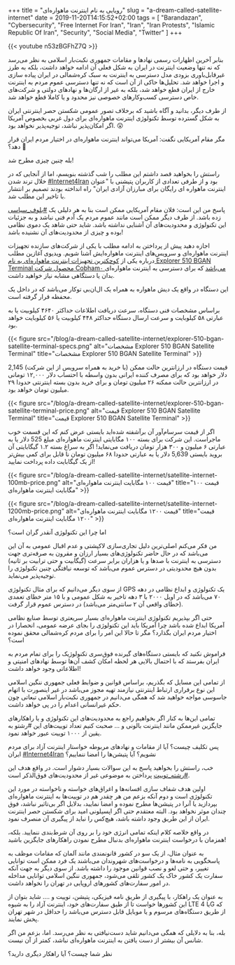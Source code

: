 +++
title = "رویایی به نام اینترنت ماهواره‌ای"
slug = "a-dream-called-satellite-internet"
date = 2019-11-20T14:15:52+02:00
tags = [ "Barandazan", "Cybersecurity", "Free Internet For Iran", "Iran", "Iran Protests", "Islamic Republic Of Iran", "Security", "Social Media", "Twitter" ]
+++

{{< youtube n53zBGFhZ7Q >}}

بنابر آخرین اظهارات رسمی نهادها و مقامات جمهوری نکبت‌بار اسلامی به نظر می‌رسد که نه تنها وضعیت اینترنت در ایران به شکل فعلی آن ادامه خواهد داشت، بلکه به طرز غیرقابل‌باوری بزودی مدل دسترسی به اینترنت به سبک کره‌شمالی در ایران پیاده سازی و اجرا خواهد شد. تحلیل‌ها حاکی از آن است که نه تنها دسترسی عموم مردم به اینترنت خارج از ایران قطع خواهد شد، بلکه به غیر از ارگان‌ها و نهادهای دولتی و شرکت‌های خاص دسترسی کسب‌وکارهای خصوصی نیز محدود و یا کاملا قطع خواهد شد.

از طرف دیگر، بدانید و آگاه باشید که برخلاف تصور عمومی شکستن حصر اینترنتی ایران به شکل گسترده توسط تکنولوژی اینترنت ماهواره‌ای برای دول غربی بخصوص آمریکا اگر امکان‌پذیر نباشد، توجیه‌پذیر نخواهد بود. 😲

مگر مقام آمریکایی نگفت: آمریکا می‌تواند اینترنت ماهواره‌ای در اختیار مردم ایران قرار دهد؟ 🤔

<!--more-->

بله چنین چیزی مطرح شد!

راستش را بخواهید قصد داشتم این مطلب را شب گذشته بنویسم، اما از‌ آنجایی که در خلال ترند شدن [#Internet4Iran](https://twitter.com/hashtag/Internet4Iran?src=hash) بود و از طرفی تعدادی از کاربران پتیشنی با "عنوان اینترنت ماهواره ای رایگان برای مبارزان آزادی ایران" راه انداخته بودند تصمیم بر انتشار با تاخیر این مطلب شد.

پاسخ من این است: فلان مقام آمریکایی ممکن است بنا به هر دلیلی یک [#بلوف_سیاسی](https://twitter.com/hashtag/بلوف_سیاسی?src=hash) زده باشد. از طرف دیگر ممکن است مانند عموم مردم یک آدم فنی نباشد و به جزئیات این تکنولوژی و محدودیت‌های آن آشنایی نداشته باشد. شاید حتی شاهد یک دموی نظامی بوده و چیزی از محدودیت‌های آن نشنیده باشد!

اجازه دهید پیش از پرداختن به ادامه مطلب با یکی از شرکت‌های سازنده تجهیزات اینترنت ماهواره‌ای و سرویس‌های اینترنت ماهواره‌ایش آشنا شویم. ویدیوی آغازین مطلب درباره یکی از [کوچکترین تجهیزات اینترنت ماهواره‌ای به نام Explorer 510 BGAN Terminal محصول شرکت Cobham۰ می‌باشد](https://www.groundcontrol.com/BGAN_Explorer_510.htm) که برای دسترسی به اینترنت ماهواره‌ای بدان یا دستگاهی مشابه نیاز خواهید داشت.

این دستگاه در واقع یک دیش‌ ماهواره به همراه یک ال‌ان‌بی توکار می‌باشد که در داخل یک محفظه قرار گرفته است.

براساس مشخصات فنی دستگاه، سرعت دریافت اطلاعات حداکثر ۴۶۴۰ کیلوبیت یا به عبارتی ۵۸ کیلوبایت و سرعت ارسال دستگاه حداکثر ۴۴۸ کیلوبیت یا ۵۶ کیلوبایت خواهد بود.

{{< figure src="/blog/a-dream-called-satellite-internet/explorer-510-bgan-satellite-terminal-specs.png" alt="مشخصات Explorer 510 BGAN Satellite Terminal" title="مشخصات Explorer 510 BGAN Satellite Terminal" >}}

قیمت دستگاه در ارزانترین حالت ممکن (با خرید به همراه سرویس از این شرکت) 2,145 دلار خواهد بود که برای مصرف کننده ایرانی بدون واسطه با احتساب دلار ۱۲,۰۰۰ تومانی در ارزانترین حالت ممکنه ۲۶ میلیون تومان و برای خرید بدون بسته اینترنتی حدودا ۲۹ میلیون تومان خواهد بود.

{{< figure src="/blog/a-dream-called-satellite-internet/explorer-510-bgan-satellite-terminal-price.png" alt="قیمت Explorer 510 BGAN Satellite Terminal" title="قیمت Explorer 510 BGAN Satellite Terminal" >}}

اگر از قیمت سرسام‌آور آن برآشفته شده‌اید بایستی عرض کنم که این قسمت خوب ماجراست. این شرکت برای بسته ۱۰۰ مگابایتی اینترنت ماهواره‌ای مبلغ 525 دلار یا به عبارتی ۶ میلیون و ۳۰۰ هزار تومان دریافت می‌نماید! اگر به سراغ بسته ۱.۲ گیگابایتی آن بروید بایستی 5,639 دلار یا به عبارتی حدودا ۶۸ میلیون تومان نا قابل برای کمی بیش‌تر از یک گیگابایت داده پرداخت نمایید!

{{< figure src="/blog/a-dream-called-satellite-internet/satellite-internet-100mb-price.png" alt="قیمت ۱۰۰ مگابایت اینترنت ماهواره‌ای" title="قیمت ۱۰۰ مگابایت اینترنت ماهواره‌ای" >}}

{{< figure src="/blog/a-dream-called-satellite-internet/satellite-internet-1200mb-price.png" alt="قیمت ۱۲۰۰ مگابایت اینترنت ماهواره‌ای" title="قیمت ۱۲۰۰ مگابایت اینترنت ماهواره‌ای" >}}

اما چرا این تکنولوژی آنقدر گران است؟

من فکر می‌کنم اصلی‌ترین دلیل تجاری‌سازی لاکپشتی و عدم اقبال عمومی به آن این می‌باشد که در حال حاضر تکنولوژی‌های بسیار ارزان‌ و مقرون به صرفه‌تری جهت دسترسی به اینترنت با صدها و یا هزاران برابر سرعت (گیگابیت و حتی ترابیت بر ثانیه) بدون هیچ محدودیتی در دسترس عموم می‌باشد که توسعه نیافتگی چنین تکنولوژی را توجیه‌پذیر می‌نماید.

از سوی دیگر می‌دانیم که برای مثال تکنولوژی GPS یک تکنولوژی و ابداع نظامی در دهه ۷۰ می‌باشد که در اویل ۲۰۰۰ با ۳ دهه تاخیر به شکل عمومی و با ۱۵ متر خطای تعمدی (خطای واقعی آن ۲ سانتی‌متر می‌باشد) در دسترس عموم قرار گرفت.

حتی اگر بپذیریم تکنولوژی اینترنت ماهواره‌ای بسیار سریعتری توسط صنایع نظامی آمریکا ابداع شده باشد چرا آمریکا باید این تکنولوژی را بجای عرضه عمومی، انحصارا در اختیار مردم ایران بگذارد؟ مگر تا حالا این امر را برای مردم کره‌شمالی محقق نموده است؟

فراموش نکنید که بایستی دستگاه‌های گیرنده فوق‌سری تکنولوژیک را برای تمام مردم به ایران بفرستد که با احتمال بالایی هر لحظه امکان کشف آن‌ها توسط نهادهای امنیتی و اطلاعاتی وجود خواهد داشت!

از تمامی این مسایل که بگذریم، براساس قوانین و ضوابط فعلی جمهوری ننگین اسلامی این نوع بر‌قراری ارتباط اینترنتی نیازمند تهیه مجوز می‌باشد در غیر اینصورت با اتهام جاسوسی مواجه خواهید شد که همگی می‌دانیم در جمهوری نکبت‌بار اسلامی تبعاتی چون حکم غیرانسانی اعدام را در پی خواهد داشت.

تمامی این‌ها به کنار اگر بخواهیم راجع به محدودیت‌های این تکنولوژی و یا راهکارهای جایگزین غیرممکن مانند اینترنت بالونی و ... صحبت کنیم تعداد توییت‌های این #رشتو به یقین از ۱۰۰۰ توییت عبور خواهد نمود.

پس تکلیف چیست؟ آیا از مقامات و نهادهای مربوطه خواستار اینترنت آزاد برای مردم ایران [#Internet4Iran](https://twitter.com/hashtag/Internet4Iran?src=hash) نشویم؟ آیا پتیشن‌ها را امضا ننماییم؟

خب، راستش را بخواهید پاسخ به این سوالات بسیار دشوار است. در واقع هدف این [#رشته_توییت](https://twitter.com/hashtag/رشته_توییت?src=hash) پرداختن به موضوعی غیر از محدودیت‌های فوق‌الذکر است.

اولین هدف شفاف سازی افسانه‌ها و اغراق‌های خواسته و ناخواسته در مورد این تکنولوژی است و دوم آنکه بزعم من هر چقدر هم در توییت‌ها به اینترنت ماهواره‌ای بپردازید یا آنرا در پتیشن‌ها مطرح نموده و امضا نمایید، بدلایل اگر بی‌تاثیر نباشد، فوق چندان موثر نخواهد بود. البته معتقدم حتی اگر اپسیلونی امید برای شکستن حصر اینترنت ایران از این طریق وجود داشته باشد، هیچ‌کس را نباید از پیگیری آن منصرف نمود.

در واقع خلاصه کلام اینکه تمامی انرژی خود را بر روی آن شرط‌بندی ننمایید. بلکه، همزمان با درخواست اینترنت ماهواره‌ای بدنبال مطرح نمودن راهکارهای جایگزین باشید!

به عنوان مثال، از یک سو در کشور قانونمندی مانند آلمان که مقامات موظف به پاسخگویی به نامه‌ها و درخواست‌های شهروندان می‌باشند یک فرد ممکن است توانایی تغییر، و حتی لغو و نصب قوانین موجود را داشته باشد. از سوی دیگر به جهت آنکه سفارت یک کشور خاک یک کشور تلقی می‌شود، جمهوری ننگین اسلامی توانایی مداخله در امور سفارت‌های کشورهای اروپایی در تهران را نخواهد داشت.


به عنوان یک راهکار، با پیگیری از طریق نامه فیزیکی، پتیشن، توییت و .... شاید بتوان از این کشورها خواست تا از طیق سفارت‌های خود، اینترنت آزاد را به شیوه‌ LTE یا 4G که از طریق دستگاه‌های مرسوم و یا موبایل‌ قابل دسترس می‌باشد را حداقل در شهر تهران پخش نمایند.

بله، بنا به دلایلی که همگی می‌دانیم شاید دست‌نیافتی به نظر می‌رسد. اما، بزعم من اگر شانس آن بیشتر از دست یافتن به اینترنت ماهواره‌ای نباشد، کمتر از آن نیست.

نظر شما چیست؟ آیا راهکار دیگری دارید؟

